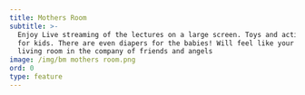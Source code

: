 ```yaml
---
title: Mothers Room
subtitle: >-
  Enjoy Live streaming of the lectures on a large screen. Toys and activities
  for kids. There are even diapers for the babies! Will feel like your own
  living room in the company of friends and angels
image: /img/bm mothers room.png
ord: 0
type: feature
---
```


